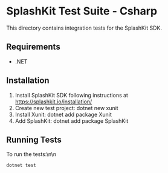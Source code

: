 # SplashKit Test Suite - Csharp

This directory contains integration tests for the SplashKit SDK.

## Requirements

- .NET

## Installation

1. Install SplashKit SDK following instructions at https://splashkit.io/installation/
2. Create new test project: dotnet new xunit
3. Install Xunit: dotnet add package Xunit
4. Add SplashKit: dotnet add package SplashKit

## Running Tests

To run the tests:\n\n
```bash
dotnet test
```
